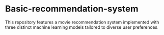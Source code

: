 # Basic-recommendation-system
This repository features a movie recommendation system implemented with three distinct machine learning models tailored to diverse user preferences.
